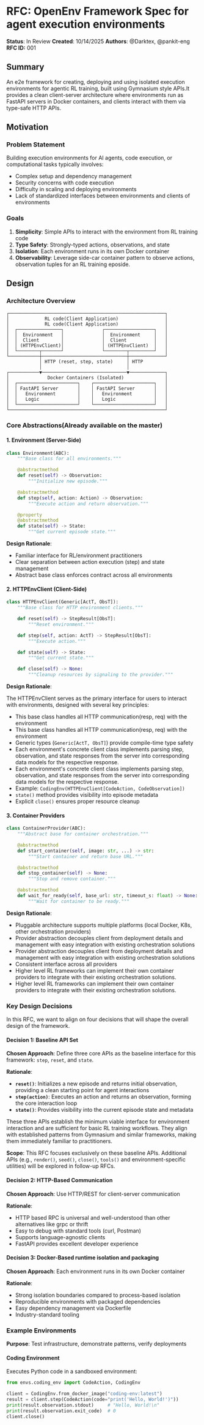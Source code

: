 # RFC: OpenEnv Framework Spec for agent execution environments

**Status**: In Review
**Created**: 10/14/2025
**Authors**: @Darktex, @pankit-eng
**RFC ID:** 001

## Summary

An e2e framework for creating, deploying and using isolated execution environments for agentic RL training, built using Gymnasium style APIs.It provides a clean client-server architecture where environments run as FastAPI servers in Docker containers, and clients interact with them via type-safe HTTP APIs.

## Motivation

### Problem Statement

Building execution environments for AI agents, code execution, or computational tasks typically involves:
- Complex setup and dependency management
- Security concerns with code execution
- Difficulty in scaling and deploying environments
- Lack of standardized interfaces between environments and clients of environments

### Goals

1. **Simplicity**: Simple APIs to interact with the environment from RL training code
2. **Type Safety**: Strongly-typed actions, observations, and state
3. **Isolation**: Each environment runs in its own Docker container
4. **Observability**: Leverage side-car container pattern to observe actions, observation tuples for an RL training eposide.


## Design

### Architecture Overview

```
┌─────────────────────────────────────────────────────────┐
│             RL code(Client Application)                 │
│             RL code(Client Application)                 │
│  ┌────────────────┐              ┌──────────────────┐   │
│  │  Environment   │              │  Environment     │   │
│  │  Client        │              │  Client          │   │
│  │ (HTTPEnvClient)│              │ (HTTPEnvClient)  │   │
│  └────────┬───────┘              └────────┬─────────┘   │
└───────────┼───────────────────────────────┼─────────────┘
            │ HTTP (reset, step, state)     │ HTTP
            │                               │
┌───────────▼───────────────────────────────▼─────────────┐
│              Docker Containers (Isolated)               │
│  ┌──────────────────────┐    ┌──────────────────────┐   │
│  │ FastAPI Server       │    │ FastAPI Server       │   │
│  │   Environment        │    │   Environment        │   │
│  │   Logic              │    │   Logic              │   │
│  └──────────────────────┘    └──────────────────────┘   │
└─────────────────────────────────────────────────────────┘
```

### Core Abstractions(Already available on the master)

#### 1. Environment (Server-Side)

```python
class Environment(ABC):
    """Base class for all environments."""

    @abstractmethod
    def reset(self) -> Observation:
        """Initialize new episode."""

    @abstractmethod
    def step(self, action: Action) -> Observation:
        """Execute action and return observation."""

    @property
    @abstractmethod
    def state(self) -> State:
        """Get current episode state."""
```

**Design Rationale**:
- Familiar interface for RL/environment practitioners
- Clear separation between action execution (step) and state management
- Abstract base class enforces contract across all environments

#### 2. HTTPEnvClient (Client-Side)

```python
class HTTPEnvClient(Generic[ActT, ObsT]):
    """Base class for HTTP environment clients."""

    def reset(self) -> StepResult[ObsT]:
        """Reset environment."""

    def step(self, action: ActT) -> StepResult[ObsT]:
        """Execute action."""

    def state(self) -> State:
        """Get current state."""

    def close(self) -> None:
        """Cleanup resources by signaling to the provider."""
```

**Design Rationale**:

The HTTPEnvClient serves as the primary interface for users to interact with environments, designed with several key principles:

- This base class handles all HTTP communication(resp, req) with the environment
- This base class handles all HTTP communication(resp, req) with the environment
- Generic types (`Generic[ActT, ObsT]`) provide compile-time type safety
- Each environment's concrete client class implements parsing step, observation, and state responses from the server into corresponding data models for the respective response.
- Each environment's concrete client class implements parsing step, observation, and state responses from the server into corresponding data models for the respective response.
- Example: `CodingEnv(HTTPEnvClient[CodeAction, CodeObservation])`
- `state()` method provides visibility into episode metadata
- Explicit `close()` ensures proper resource cleanup

#### 3. Container Providers

```python
class ContainerProvider(ABC):
    """Abstract base for container orchestration."""

    @abstractmethod
    def start_container(self, image: str, ...) -> str:
        """Start container and return base URL."""

    @abstractmethod
    def stop_container(self) -> None:
        """Stop and remove container."""

    @abstractmethod
    def wait_for_ready(self, base_url: str, timeout_s: float) -> None:
        """Wait for container to be ready."""
```

**Design Rationale**:
- Pluggable architecture supports multiple platforms (local Docker, K8s, other orchestration providers)
- Provider abstraction decouples client from deployment details and management with easy integration with existing orchestration solutions
- Provider abstraction decouples client from deployment details and management with easy integration with existing orchestration solutions
- Consistent interface across all providers
- Higher level RL frameworks can implement their own container providers to integrate with their existing orchestration solutions.
- Higher level RL frameworks can implement their own container providers to integrate with their existing orchestration solutions.

### Key Design Decisions

In this RFC, we want to align on four decisions that will shape the overall design of the framework.

#### Decision 1: Baseline API Set

**Chosen Approach**: Define three core APIs as the baseline interface for this framework: `step`, `reset`, and `state`.

**Rationale**:
- **`reset()`**: Initializes a new episode and returns initial observation, providing a clean starting point for agent interactions
- **`step(action)`**: Executes an action and returns an observation, forming the core interaction loop
- **`state()`**: Provides visibility into the current episode state and metadata

These three APIs establish the minimum viable interface for environment interaction and are sufficient for basic RL training workflows. They align with established patterns from Gymnasium and similar frameworks, making them immediately familiar to practitioners.

**Scope**: This RFC focuses exclusively on these baseline APIs. Additional APIs (e.g., `render()`, `seed()`, `close()`, `tools()` and  environment-specific utilities) will be explored in follow-up RFCs.

#### Decision 2: HTTP-Based Communication

**Chosen Approach**: Use HTTP/REST for client-server communication

**Rationale**:
- HTTP based RPC is universal and well-understood than other alternatives like grpc or thrift
- Easy to debug with standard tools (curl, Postman)
- Supports language-agnostic clients
- FastAPI provides excellent developer experience

#### Decision 3: Docker-Based runtime isolation and packaging

**Chosen Approach**: Each environment runs in its own Docker container

**Rationale**:
- Strong isolation boundaries compared to process-based isolation
- Reproducible environments with packaged dependencies
- Easy dependency management via Dockerfile
- Industry-standard tooling


### Example Environments

**Purpose**: Test infrastructure, demonstrate patterns, verify deployments

#### Coding Environment

Executes Python code in a sandboxed environment:

```python
from envs.coding_env import CodeAction, CodingEnv

client = CodingEnv.from_docker_image("coding-env:latest")
result = client.step(CodeAction(code="print('Hello, World!')"))
print(result.observation.stdout)     # "Hello, World!\n"
print(result.observation.exit_code)  # 0
client.close()
```
